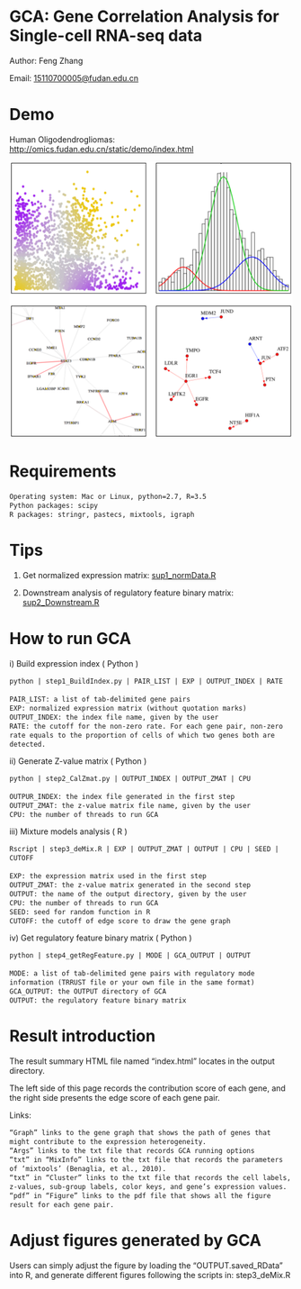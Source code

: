 # GCA: Gene Correlation Analysis for Single-cell RNA-seq data

Author: Feng Zhang

Email: 15110700005@fudan.edu.cn

# Demo

Human Oligodendrogliomas: http://omics.fudan.edu.cn/static/demo/index.html

![image](/image.png "image")

# Requirements

    Operating system: Mac or Linux, python=2.7, R=3.5    
    Python packages: scipy    
    R packages: stringr, pastecs, mixtools, igraph

# Tips

1. Get normalized expression matrix:  [sup1_normData.R](/sup1_normData.R) 

2. Downstream analysis of regulatory feature binary matrix: [sup2_Downstream.R](/sup2_Downstream.R)

# How to run GCA

i) Build expression index ( Python )

    python | step1_BuildIndex.py | PAIR_LIST | EXP | OUTPUT_INDEX | RATE
    
    PAIR_LIST: a list of tab-delimited gene pairs 
    EXP: normalized expression matrix (without quotation marks)    
    OUTPUT_INDEX: the index file name, given by the user   
    RATE: the cutoff for the non-zero rate. For each gene pair, non-zero rate equals to the proportion of cells of which two genes both are detected. 

ii) Generate Z-value matrix ( Python )

    python | step2_CalZmat.py | OUTPUT_INDEX | OUTPUT_ZMAT | CPU    
    
    OUTPUR_INDEX: the index file generated in the first step    
    OUTPUT_ZMAT: the z-value matrix file name, given by the user   
    CPU: the number of threads to run GCA 

iii) Mixture models analysis ( R )

    Rscript | step3_deMix.R | EXP | OUTPUT_ZMAT | OUTPUT | CPU | SEED | CUTOFF
    
    EXP: the expression matrix used in the first step
    OUTPUT_ZMAT: the z-value matrix generated in the second step
    OUTPUT: the name of the output directory, given by the user
    CPU: the number of threads to run GCA 
    SEED: seed for random function in R
    CUTOFF: the cutoff of edge score to draw the gene graph
    
iv) Get regulatory feature binary matrix ( Python )

    python | step4_getRegFeature.py | MODE | GCA_OUTPUT | OUTPUT
    
    MODE: a list of tab-delimited gene pairs with regulatory mode information (TRRUST file or your own file in the same format)
    GCA_OUTPUT: the OUTPUT directory of GCA
    OUTPUT: the regulatory feature binary matrix
    
    
# Result introduction

The result summary HTML file named “index.html” locates in the output directory. 

The left side of this page records the contribution score of each gene, and the right side presents the edge score of each gene pair.

Links:

    “Graph” links to the gene graph that shows the path of genes that might contribute to the expression heterogeneity. 
    “Args” links to the txt file that records GCA running options 
    “txt” in “MixInfo” links to the txt file that records the parameters of ‘mixtools’ (Benaglia, et al., 2010).
    “txt” in “Cluster” links to the txt file that records the cell labels, z-values, sub-group labels, color keys, and gene’s expression values.
    “pdf” in “Figure” links to the pdf file that shows all the figure result for each gene pair.

# Adjust figures generated by GCA 

Users can simply adjust the figure by loading the “OUTPUT.saved_RData” into R, and generate different figures following the scripts in: step3_deMix.R
